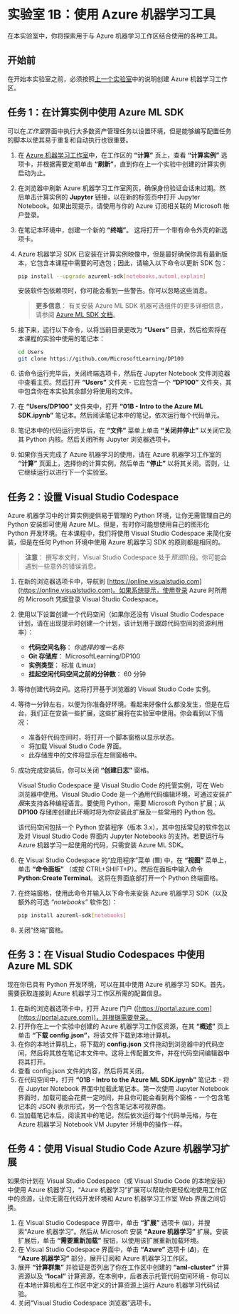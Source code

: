﻿# 实验室 1B：使用 Azure 机器学习工具

在本实验室中，你将探索用于与 Azure 机器学习工作区结合使用的各种工具。

## 开始前

在开始本实验室之前，必须按照[上一个实验室](Lab01A.md)中的说明创建 Azure 机器学习工作区。

## 任务 1：在计算实例中使用 Azure ML SDK

可以在*工作室*界面中执行大多数资产管理任务以设置环境，但是能够编写配置任务的脚本以使其易于重复和自动执行也很重要。

1. 在 [Azure 机器学习工作室](https://ml.azure.com)中，在工作区的 **“计算”** 页上，查看 **“计算实例”** 选项卡，并根据需要定期单击 **“刷新”**，直到你在上一个实验中创建的计算实例启动为止。
2. 在浏览器中刷新 Azure 机器学习工作室网页，确保身份验证会话未过期。然后单击计算实例的 **Jupyter** 链接，以在新的标签页中打开 Jupyter Notebook。如果出现提示，请使用与你的 Azure 订阅相关联的 Microsoft 帐户登录。
3. 在笔记本环境中，创建一个新的 **“终端”**。 这将打开一个带有命令外壳的新选项卡。
4. Azure 机器学习 SDK 已安装在计算实例映像中，但是最好确保你具有最新版本，它包含本课程中需要的可选包；因此，请输入以下命令以更新 SDK 包：

    ```bash
    pip install --upgrade azureml-sdk[notebooks,automl,explain]
    ```

    安装软件包依赖项时，你可能会看到一些警告。你可以忽略这些消息。

    > **更多信息**： 有关安装 Azure ML SDK 机器可选组件的更多详细信息，请参阅 [Azure ML SDK 文档](https://docs.microsoft.com/python/api/overview/azure/ml/install?view=azure-ml-py)。

5. 接下来，运行以下命令，以将当前目录更改为 **“Users”** 目录，然后检索将在本课程的实验中使用的笔记本：

    ```bash
    cd Users
    git clone https://github.com/MicrosoftLearning/DP100
    ```

6. 该命令运行完毕后，关闭终端选项卡，然后在 Jupyter Notebook 文件浏览器中查看主页。然后打开 **“Users”** 文件夹 - 它应包含一个 **“DP100”** 文件夹，其中包含你在本实验其余部分将使用的文件。
7. 在 **“Users/DP100”** 文件夹中，打开 **“01B - Intro to the Azure ML SDK.ipynb”** 笔记本。然后阅读笔记本中的笔记，依次运行每个代码单元。
8. 笔记本中的代码运行完毕后，在 **“文件”** 菜单上单击 **“关闭并停止”** 以关闭它及其 Python 内核。然后关闭所有 Jupyter 浏览器选项卡。
9. 如果你当天完成了 Azure 机器学习的使用，请在 Azure 机器学习工作室的 **“计算”** 页面上，选择你的计算实例，然后单击 **“停止”** 以将其关闭。否则，让它继续运行以进行下一个实验室。

## 任务 2：设置 Visual Studio Codespace

Azure 机器学习中的计算实例提供易于管理的 Python 环境，让你无需管理自己的 Python 安装即可使用 Azure ML。但是，有时你可能想使用自己的图形化 Python 开发环境。在本课程中，我们将使用 Visual Studio Codespace 来简化安装，但是在任何 Python 环境中使用 Azure 机器学习 SDK 的原则都是相同的。

> **注意**： 撰写本文时，Visual Studio Codespace 处于*预览*阶段。你可能会遇到一些意外的错误消息。

1. 在新的浏览器选项卡中，导航到 [https://online.visualstudio.com](https://online.visualstudio.com)。如果系统提示，使用登录 Azure 时所用的 Microsoft 凭据登录 Visual Studio Codespace。
2. 使用以下设置创建一个代码空间（如果你还没有 Visual Studio Codespace 计划，请在出现提示时创建一个计划，该计划用于跟踪代码空间的资源利用率）：
    - **代码空间名称**： *你选择的唯一名称*
    - **Git 存储库**： MicrosoftLearning/DP100
    - **实例类型**： 标准 (Linux)
    - **挂起空闲代码空间之前的分钟数**： 60 分钟
3.  等待创建代码空间。这将打开基于浏览器的 Visual Studio Code 实例。
4. 等待一分钟左右，以便为你准备好环境。看起来好像什么都没发生，但是在后台，我们正在安装一些扩展，这些扩展将在实验室中使用。你会看到以下情况：
    - 准备好代码空间时，将打开一个脚本窗格以显示状态。
    - 将加载 Visual Studio Code 界面。
    - 此存储库中的文件将显示在左侧窗格中。
5. 成功完成安装后，你可以关闭 **“创建日志”** 窗格。

    Visual Studio Codespace 是 Visual Studio Code 的托管实例，可在 Web 浏览器中使用。Visual Studio Code 是一个通用代码编辑环境，可通过安装*扩展*来支持各种编程语言。要使用 Python，需要 Microsoft Python 扩展；从 **DP100** 存储库创建此环境时将为你安装此扩展及一些常用的 Python 包。

    该代码空间包括一个 Python 安装程序（版本 3.x），其中包括常见的软件包以及对 Visual Studio Code 界面内 Jupyter Notebooks 的支持。若要运行与 Azure 机器学习一起使用的代码，只需安装 Azure ML SDK。

6. 在 Visual Studio Codespace 的“应用程序”菜单 (**&#9776;**) 中，在 **“视图”** 菜单上，单击 **“命令面板”** （或按 CTRL+SHIFT+P）。然后在面板中输入命令 **Python:Create Terminal**。 这将在界面底部打开一个 Python 终端窗格。
7. 在终端窗格，使用此命令并输入以下命令来安装 Azure 机器学习 SDK（以及额外的可选 *“notebooks”* 软件包）：

    ```bash
    pip install azureml-sdk[notebooks]
    ```

8. 关闭“终端”窗格。

## 任务 3：在 Visual Studio Codespaces 中使用 Azure ML SDK

现在你已具有 Python 开发环境，可以在其中使用 Azure 机器学习 SDK。首先，需要获取连接到 Azure 机器学习工作区所需的配置信息。

1. 在新的浏览器选项卡中，打开 Azure 门户 ([https://portal.azure.com](https://portal.azure.com))，并根据需要登录。
2. 打开你在上一个实验中创建的 Azure 机器学习工作区资源，在其 **“概述”** 页上单击 **“下载 config.json”**，将该文件下载到本地计算机。
3. 在你的本地计算机上，将下载的 **config.json** 文件拖动到浏览器中的代码空间，然后将其放在笔记本文件中。这将上传配置文件，并在代码空间编辑器中将其打开。
4. 查看 config.json 文件的内容，然后将其关闭。
5. 在代码空间中，打开 **“01B - Intro to the Azure ML SDK.ipynb”** 笔记本 - 将在 Jupyter Notebook 界面中加载此笔记本。第一次使用 Jupyter Notebook 界面时，加载可能会花费一定时间，并且你可能会看到两个窗格 - 一个包含笔记本的 JSON 表示形式，另一个包含笔记本可视界面。
6. 当加载笔记本后，阅读其中的笔记，然后依次运行每个代码单元格，与在 Azure 机器学习 Notebook VM Jupyter 环境中的操作一样。

## 任务 4：使用 Visual Studio Code Azure 机器学习扩展

如果你计划在 Visual Studio Codespace（或 Visual Studio Code 的本地安装）中使用 Azure 机器学习，“Azure 机器学习”扩展可以帮助你更轻松地使用工作区中的资源，让你无需在代码开发环境和 Azure 机器学习工作室 Web 界面之间切换。

1. 在 Visual Studio Codespace 界面中，单击 **“扩展”** 选项卡 (&#8862;)，并搜索“Azure 机器学习”。然后从 Microsoft 安装 **“Azure 机器学习”** 扩展。安装扩展后，单击 **“需要重新加载”** 按钮，以使用该扩展重新加载环境。
2. 在 Visual Studio Codespace 界面中，单击 **“Azure”** 选项卡 (***&Delta;***)，在 **“Azure 机器学习”** 部分，展开订阅和 Azure 机器学习工作区。
3. 展开 **“计算群集”** 并验证是否列出了你在工作区中创建的 **“aml-cluster”** 计算资源以及 **“local”** 计算资源，在本例中，后者表示托管代码空间环境 - 你可以在本地计算机和在工作区中定义的计算资源上运行 Azure 机器学习代码试验。
4. 关闭“Visual Studio Codespace 浏览器”选项卡。
